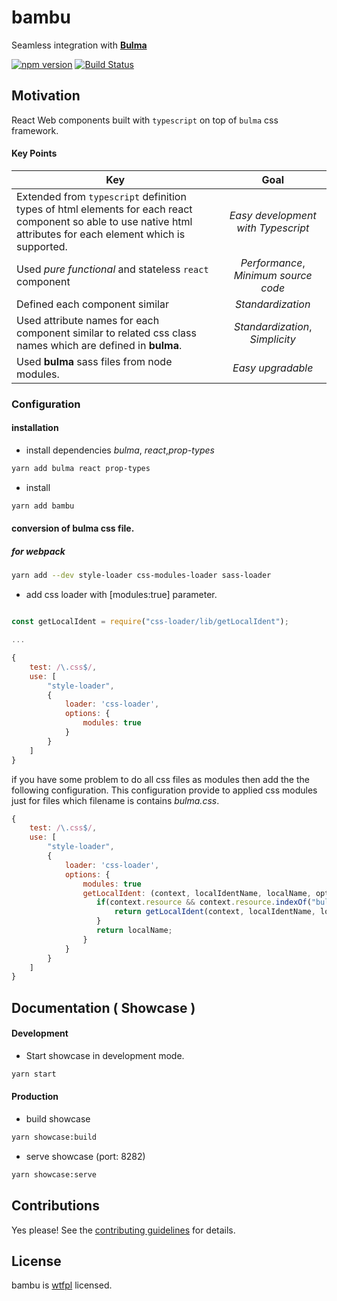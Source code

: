 # bambu

Seamless integration with [**Bulma**](https://bulma.io/)

[![npm version](https://badge.fury.io/js/bambu.svg)](https://badge.fury.io/js/bambu)
[![Build Status](https://travis-ci.org/wasabi-io/bambu.svg?branch=master)](https://travis-ci.org/wasabi-io/bambu)

## Motivation

React Web components built with `typescript` on top of `bulma` css framework.

#### Key Points

| Key   | Goal          |
| ------------- |:-------------:|
| Extended from `typescript` definition types of html elements for each react component so able to use native html attributes for each element which is supported.     | *Easy development with Typescript* |
| Used *pure functional* and stateless `react` component  | *Performance*, *Minimum source code* |
| Defined each component similar      | *Standardization* |
| Used attribute names for each component similar to related css class names which are defined in **bulma**.| *Standardization*, *Simplicity* |
| Used **bulma** sass files from node modules.| *Easy upgradable* |


### Configuration

#### installation

* install dependencies *bulma*, *react*,*prop-types*
```bash
yarn add bulma react prop-types
```

* install
```bash
yarn add bambu
```

#### conversion of **bulma** css file.

##### for webpack

```bash
yarn add --dev style-loader css-modules-loader sass-loader
```

* add css loader with [modules:true] parameter.

```javascript

const getLocalIdent = require("css-loader/lib/getLocalIdent");

...

{
    test: /\.css$/,
    use: [
        "style-loader",
        {
            loader: 'css-loader',
            options: {
                modules: true
            }
        }
    ]
}
```

if you have some problem to do all css files as modules then add the the following configuration.
This configuration provide to applied css modules just for files which filename is contains *bulma.css*.

```javascript
{
    test: /\.css$/,
    use: [
        "style-loader",
        {
            loader: 'css-loader',
            options: {
                modules: true
                getLocalIdent: (context, localIdentName, localName, options) => {
                   if(context.resource && context.resource.indexOf("bulma.css") !== -1) {
                       return getLocalIdent(context, localIdentName, localName, options);
                   }
                   return localName;
                }
            }
        }
    ]
}
```

## Documentation ( Showcase )

#### Development

* Start showcase in development mode.
```bash
yarn start
```

#### Production

* build showcase
```bash
yarn showcase:build
```

* serve showcase (port: 8282)
```bash
yarn showcase:serve
```

## Contributions

Yes please! See the [contributing guidelines](./Contributing.md) for details.

## License

bambu is [wtfpl](http://www.wtfpl.net/) licensed.
